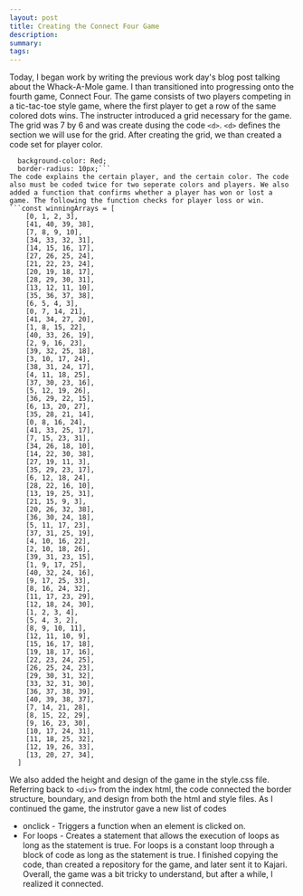 ```yaml
---
layout: post
title: Creating the Connect Four Game
description: 
summary: 
tags: 
---
```

Today, I began work by writing the previous work day's blog post talking about the Whack-A-Mole game. I than transitioned into progressing onto the fourth game, Connect Four. The game consists of two players competing in a tic-tac-toe style game, where the first player to get a row of the same colored dots wins. The instructer introduced a grid necessary for the game. The grid was 7 by 6 and was create dusing the code `<d>`. `<d>` defines the section we will use for the grid. After creating the grid, we than created a code set for player color. 
```.player-one {
  background-color: Red;
  border-radius: 10px;```
The code explains the certain player, and the certain color. The code also must be coded twice for two seperate colors and players. We also added a function that confirms whether a player has won or lost a game. The following the function checks for player loss or win.
```const winningArrays = [
    [0, 1, 2, 3],
    [41, 40, 39, 38],
    [7, 8, 9, 10],
    [34, 33, 32, 31],
    [14, 15, 16, 17],
    [27, 26, 25, 24],
    [21, 22, 23, 24],
    [20, 19, 18, 17],
    [28, 29, 30, 31],
    [13, 12, 11, 10],
    [35, 36, 37, 38],
    [6, 5, 4, 3],
    [0, 7, 14, 21],
    [41, 34, 27, 20],
    [1, 8, 15, 22],
    [40, 33, 26, 19],
    [2, 9, 16, 23],
    [39, 32, 25, 18],
    [3, 10, 17, 24],
    [38, 31, 24, 17],
    [4, 11, 18, 25],
    [37, 30, 23, 16],
    [5, 12, 19, 26],
    [36, 29, 22, 15],
    [6, 13, 20, 27],
    [35, 28, 21, 14],
    [0, 8, 16, 24],
    [41, 33, 25, 17],
    [7, 15, 23, 31],
    [34, 26, 18, 10],
    [14, 22, 30, 38],
    [27, 19, 11, 3],
    [35, 29, 23, 17],
    [6, 12, 18, 24],
    [28, 22, 16, 10],
    [13, 19, 25, 31],
    [21, 15, 9, 3],
    [20, 26, 32, 38],
    [36, 30, 24, 18],
    [5, 11, 17, 23],
    [37, 31, 25, 19],
    [4, 10, 16, 22],
    [2, 10, 18, 26],
    [39, 31, 23, 15],
    [1, 9, 17, 25],
    [40, 32, 24, 16],
    [9, 17, 25, 33],
    [8, 16, 24, 32],
    [11, 17, 23, 29],
    [12, 18, 24, 30],
    [1, 2, 3, 4],
    [5, 4, 3, 2],
    [8, 9, 10, 11],
    [12, 11, 10, 9],
    [15, 16, 17, 18],
    [19, 18, 17, 16],
    [22, 23, 24, 25],
    [26, 25, 24, 23],
    [29, 30, 31, 32],
    [33, 32, 31, 30],
    [36, 37, 38, 39],
    [40, 39, 38, 37],
    [7, 14, 21, 28],
    [8, 15, 22, 29],
    [9, 16, 23, 30],
    [10, 17, 24, 31],
    [11, 18, 25, 32],
    [12, 19, 26, 33],
    [13, 20, 27, 34],
  ]
  ```
We also added the height and design of the game in the style.css file. Referring back to `<div>` from the index html, the code connected the border structure, boundary, and design from both the html and style files. As I continued the game, the instrutor gave a new list of codes
* onclick - Triggers a function when an element is clicked on.
* For loops - Creates a statement that allows the execution of loops as long as the statement is true. For loops is a constant loop through a block of code as long as the statement is true.
I finished copying the code, than created a repository for the game, and later sent it to Kajari. Overall, the game was a bit tricky to understand, but after a while, I realized it connected. 